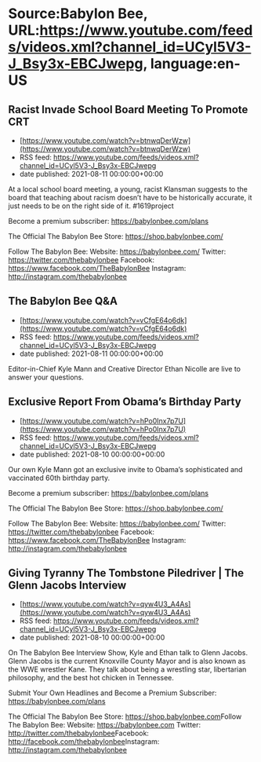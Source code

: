 # Source:Babylon Bee, URL:https://www.youtube.com/feeds/videos.xml?channel_id=UCyl5V3-J_Bsy3x-EBCJwepg, language:en-US

## Racist Invade School Board Meeting To Promote CRT
 - [https://www.youtube.com/watch?v=btnwqDerWzw](https://www.youtube.com/watch?v=btnwqDerWzw)
 - RSS feed: https://www.youtube.com/feeds/videos.xml?channel_id=UCyl5V3-J_Bsy3x-EBCJwepg
 - date published: 2021-08-11 00:00:00+00:00

At a local school board meeting, a young, racist Klansman suggests to the board that teaching about racism doesn’t have to be historically accurate, it just needs to be on the right side of it. #1619project

Become a premium subscriber:  https://babylonbee.com/plans

The Official The Babylon Bee Store:  https://shop.babylonbee.com/

Follow The Babylon Bee:
Website: https://babylonbee.com/
Twitter: https://twitter.com/thebabylonbee
Facebook: https://www.facebook.com/TheBabylonBee
Instagram: http://instagram.com/thebabylonbee

## The Babylon Bee Q&A
 - [https://www.youtube.com/watch?v=vCfgE64o6dk](https://www.youtube.com/watch?v=vCfgE64o6dk)
 - RSS feed: https://www.youtube.com/feeds/videos.xml?channel_id=UCyl5V3-J_Bsy3x-EBCJwepg
 - date published: 2021-08-11 00:00:00+00:00

Editor-in-Chief Kyle Mann and Creative Director Ethan Nicolle are live to answer your questions.

## Exclusive Report From Obama’s Birthday Party
 - [https://www.youtube.com/watch?v=hPo0Inx7p7U](https://www.youtube.com/watch?v=hPo0Inx7p7U)
 - RSS feed: https://www.youtube.com/feeds/videos.xml?channel_id=UCyl5V3-J_Bsy3x-EBCJwepg
 - date published: 2021-08-10 00:00:00+00:00

Our own Kyle Mann got an exclusive invite to Obama’s sophisticated and vaccinated 60th birthday party.

Become a premium subscriber:  https://babylonbee.com/plans

The Official The Babylon Bee Store:  https://shop.babylonbee.com/

Follow The Babylon Bee:
Website: https://babylonbee.com/
Twitter: https://twitter.com/thebabylonbee
Facebook: https://www.facebook.com/TheBabylonBee
Instagram: http://instagram.com/thebabylonbee

## Giving Tyranny The Tombstone Piledriver | The Glenn Jacobs Interview
 - [https://www.youtube.com/watch?v=qyw4U3_A4As](https://www.youtube.com/watch?v=qyw4U3_A4As)
 - RSS feed: https://www.youtube.com/feeds/videos.xml?channel_id=UCyl5V3-J_Bsy3x-EBCJwepg
 - date published: 2021-08-10 00:00:00+00:00

On The Babylon Bee Interview Show, Kyle and Ethan talk to Glenn Jacobs. Glenn Jacobs is the current Knoxville County Mayor and is also known as the WWE wrestler Kane. They talk about being a wrestling star, libertarian philosophy, and the best hot chicken in Tennessee.

Submit Your Own Headlines and Become a Premium Subscriber: https://babylonbee.com/plans

The Official The Babylon Bee Store: https://shop.babylonbee.com​​​​
Follow The Babylon Bee:
Website: https://babylonbee.com​​​​
Twitter: http://twitter.com/thebabylonbee
​​​​Facebook: http://facebook.com/thebabylonbee
​​​​Instagram: http://instagram.com/thebabylonbee​

